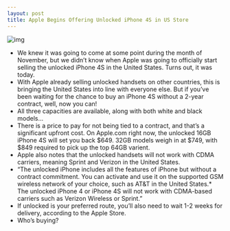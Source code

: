 ```yaml
---
layout: post
title: Apple Begins Offering Unlocked iPhone 4S in US Store
---
```

![img](http://media.idownloadblog.com/wp-content/uploads/2011/11/iphone-4s-unlocked.png)
* We knew it was going to come at some point during the month of November, but we didn’t know when Apple was going to officially start selling the unlocked iPhone 4S in the United States. Turns out, it was today.
* With Apple already selling unlocked handsets on other countries, this is bringing the United States into line with everyone else. But if you’ve been waiting for the chance to buy an iPhone 4S without a 2-year contract, well, now you can!
* All three capacities are available, along with both white and black models…
* There is a price to pay for not being tied to a contract, and that’s a significant upfront cost. On Apple.com right now, the unlocked 16GB iPhone 4S will set you back $649. 32GB models weigh in at $749, with $849 required to pick up the top 64GB varient.
* Apple also notes that the unlocked handsets will not work with CDMA carriers, meaning Sprint and Verizon in the United States.
* “The unlocked iPhone includes all the features of iPhone but without a contract commitment. You can activate and use it on the supported GSM wireless network of your choice, such as AT&T in the United States.* The unlocked iPhone 4 or iPhone 4S will not work with CDMA-based carriers such as Verizon Wireless or Sprint.”
* If unlocked is your preferred route, you’ll also need to wait 1-2 weeks for delivery, according to the Apple Store.
* Who’s buying?

